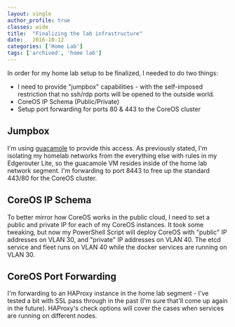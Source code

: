 ```yaml
---
layout: single
author_profile: true
classes: wide
title:  "Finalizing the lab infrastructure"
date:   2016-10-12
categories: ['Home Lab']
tags: ['archived', 'home lab']
---
```

In order for my home lab setup to be finalized, I needed to do two things:

* I need to provide "jumpbox" capabilities - with the self-imposed restriction that no ssh/rdp ports will be opened to the outside world. 
* CoreOS IP Schema (Public/Private)
* Setup port forwarding for ports 80 & 443 to the CoreOS cluster

## Jumpbox

I'm using [guacamole][1] to provide this access. As previously stated, I'm isolating my homelab networks from the everything else with rules in my Edgerouter Lite, so the guacamole VM resides inside of the home lab network segment. I'm forwarding to port 8443 to free up the standard 443/80 for the CoreOS cluster.

## CoreOS IP Schema

To better mirror how CoreOS works in the public cloud, I need to set a public and private IP for each of my CoreOS instances. It took some tweaking, but now my PowerShell Script will deploy CoreOS with "public" IP addresses on VLAN 30, and "private" IP addresses on VLAN 40. The etcd service and fleet runs on VLAN 40 while the docker services are running on VLAN 30.

## CoreOS Port Forwarding

I'm forwarding to an HAProxy instance in the home lab segment - I've tested a bit with SSL pass through in the past (I'm sure that'll come up again in the future). HAProxy's check options will cover the cases when services are running on different nodes.

[1]: https://guacamole.incubator.apache.org/
